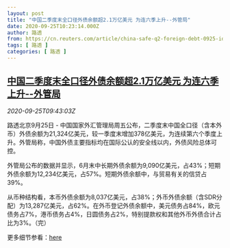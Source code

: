```yaml
---
layout: post
title: "中国二季度末全口径外债余额超2.1万亿美元 为连六季上升--外管局"
date: 2020-09-25T10:23:14.000Z
author: 路透
from: https://cn.reuters.com/article/china-safe-q2-foreign-debt-0925-idCNKCS26G1BY
tags: [ 路透 ]
categories: [ 路透 ]
---
```

<!--1601029394000-->
[中国二季度末全口径外债余额超2.1万亿美元 为连六季上升--外管局](https://cn.reuters.com/article/china-safe-q2-foreign-debt-0925-idCNKCS26G1BY)
------

<div>
<div><i>2020-09-25T09:43:03Z</i></div><p>路透北京9月25日 - 中国国家外汇管理局周五公布，二季度末中国全口径（含本外币）外债余额为21,324亿美元，较一季度末增加378亿美元，为连续第六个季度上升。外管局称，中国外债主要指标均在国际公认的安全线以内，外债风险总体可控。</p><p>外管局公布的数据并显示，6月末中长期外债余额为9,090亿美元，占43%；短期外债余额为12,234亿美元，占57%。短期外债余额中，与贸易有关的信贷占39%。</p><p>从币种结构看，本币外债余额为8,037亿美元，占38%；外币外债余额（含SDR分配）为13,287亿美元，占62%。在外币登记外债余额中，美元债务占84%，欧元债务占7%，港币债务占4%，日圆债务占2%，特别提款权和其他外币外债合计占比为3%。（完）</p><p>更多细节参看：<a href="http://www.safe.gov.cn/safe/2020/0925/17210.html">here</a></p>
</div>
